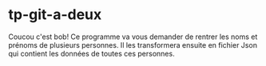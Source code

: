 # tp-git-a-deux

Coucou c'est bob!
Ce programme va vous demander de rentrer les noms et prénoms de plusieurs personnes. 
Il les transformera ensuite en fichier Json qui contient les données de toutes ces personnes.



